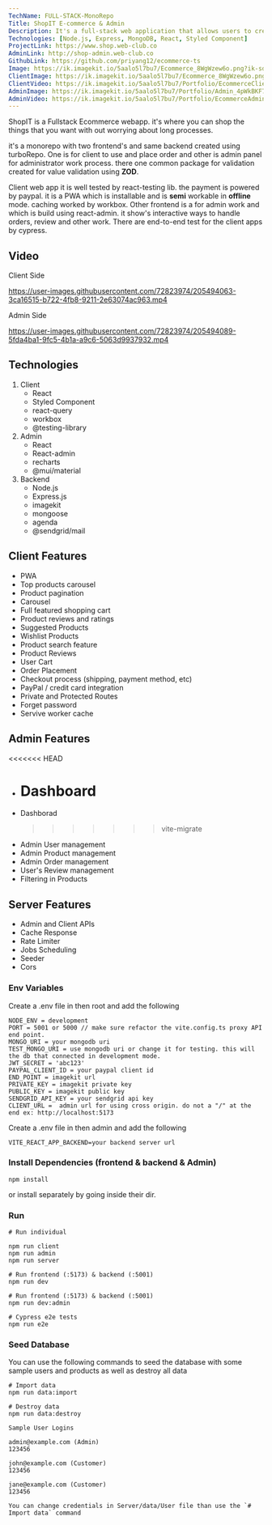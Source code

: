 ```yaml
---
TechName: FULL-STACK-MonoRepo
Title: ShopIT E-commerce & Admin
Description: It's a full-stack web application that allows users to create an account, log in, and create an order. The application also allows users to view their order history, and view their cart. The application is built with Node.js, Express, MongoDB, React, Context API, and Styled Component. The application is deployed on Vercel.
Technologies: [Node.js, Express, MongoDB, React, Styled Component]
ProjectLink: https://www.shop.web-club.co
AdminLink: http://shop-admin.web-club.co
GithubLink: https://github.com/priyang12/ecommerce-ts
Image: https://ik.imagekit.io/5aalo5l7bu7/Ecommerce_8WgWzew6o.png?ik-sdk-version=javascript-1.4.3&updatedAt=1660117461345
ClientImage: https://ik.imagekit.io/5aalo5l7bu7/Ecommerce_8WgWzew6o.png?ik-sdk-version=javascript-1.4.3&updatedAt=1660117461345
ClientVideo: https://ik.imagekit.io/5aalo5l7bu7/Portfolio/EcommerceClient_9av_ILt4v.mp4?ik-sdk-version=javascript-1.4.3&updatedAt=1668355268526
AdminImage: https://ik.imagekit.io/5aalo5l7bu7/Portfolio/Admin_4pWkBKF7g?ik-sdk-version=javascript-1.4.3&updatedAt=1668887257201
AdminVideo: https://ik.imagekit.io/5aalo5l7bu7/Portfolio/EcommerceAdmin_DDzIsBmjK.mp4?ik-sdk-version=javascript-1.4.3&updatedAt=1668887007286
---
```


ShopIT is a Fullstack Ecommerce webapp. it's where you can shop the things that you want with out worrying about long processes.

it's a monorepo with two frontend's and same backend created using turboRepo. One is for client to use and place order and other is admin panel for administrator work process. there one common package for validation created for value validation using **ZOD**.

Client web app it is well tested by react-testing lib. the payment is powered by paypal. it is a PWA which is installable and is **semi** workable in **offline** mode. caching worked by workbox. Other frontend is a for admin work and which is build using react-admin. it show's interactive ways to handle orders, review and other work. There are end-to-end test for the client apps by cypress.

## Video

Client Side

https://user-images.githubusercontent.com/72823974/205494063-3ca16515-b722-4fb8-9211-2e63074ac963.mp4

Admin Side

https://user-images.githubusercontent.com/72823974/205494089-5fda4ba1-9fc5-4b1a-a9c6-5063d9937932.mp4

## Technologies

1. Client
   - React
   - Styled Component
   - react-query
   - workbox
   - @testing-library
2. Admin
   - React
   - React-admin
   - recharts
   - @mui/material
3. Backend
   - Node.js
   - Express.js
   - imagekit
   - mongoose
   - agenda
   - @sendgrid/mail

## Client Features

- PWA
- Top products carousel
- Product pagination
- Carousel
- Full featured shopping cart
- Product reviews and ratings
- Suggested Products
- Wishlist Products
- Product search feature
- Product Reviews
- User Cart
- Order Placement
- Checkout process (shipping, payment method, etc)
- PayPal / credit card integration
- Private and Protected Routes
- Forget password
- Servive worker cache

## Admin Features

<<<<<<< HEAD

- # Dashboard
- Dashborad
  > > > > > > > vite-migrate
- Admin User management
- Admin Product management
- Admin Order management
- User's Review management
- Filtering in Products

## Server Features

- Admin and Client APIs
- Cache Response
- Rate Limiter
- Jobs Scheduling
- Seeder
- Cors

### Env Variables

Create a .env file in then root and add the following

```
NODE_ENV = development
PORT = 5001 or 5000 // make sure refactor the vite.config.ts proxy API end point.
MONGO_URI = your mongodb uri
TEST_MONGO_URI = use mongodb uri or change it for testing. this will the db that connected in development mode.
JWT_SECRET = 'abc123'
PAYPAL_CLIENT_ID = your paypal client id
END_POINT = imagekit url
PRIVATE_KEY = imagekit private key
PUBLIC_KEY = imagekit public key
SENDGRID_API_KEY = your sendgrid api key
CLIENT_URL =  admin url for using cross origin. do not a "/" at the end ex: http://localhost:5173
```

Create a .env file in then admin and add the following

```
VITE_REACT_APP_BACKEND=your backend server url
```

### Install Dependencies (frontend & backend & Admin)

```
npm install
```

or install separately by going inside their dir.

### Run

```
# Run individual

npm run client
npm run admin
npm run server

# Run frontend (:5173) & backend (:5001)
npm run dev

# Run frontend (:5173) & backend (:5001)
npm run dev:admin

# Cypress e2e tests
npm run e2e

```

### Seed Database

You can use the following commands to seed the database with some sample users and products as well as destroy all data

```
# Import data
npm run data:import

# Destroy data
npm run data:destroy
```

```
Sample User Logins

admin@example.com (Admin)
123456

john@example.com (Customer)
123456

jane@example.com (Customer)
123456

You can change credentials in Server/data/User file than use the `# Import data` command
```
